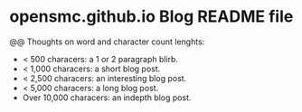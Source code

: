 # opensmc.github.io Blog README file

@@ Thoughts on word and character count lenghts:
* &lt; 500 characers: a 1 or 2 paragraph blirb.
* &lt; 1,000 characers: a short blog post.
* &lt; 2,500 characers: an interesting blog post.
* &lt; 5,000 characers: a long blog post.
* Over 10,000 characers: an indepth blog post.

